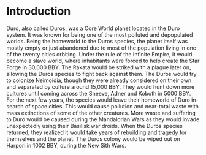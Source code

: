 # Introduction

Duro, also called Duros, was a Core World planet located in the Duro system.
It was known for being one of the most polluted and depopulated worlds.
Being the homeworld to the Duros species, the planet itself was mostly empty or just abandoned due to most of the population living in one of the twenty cities orbiting.
Under the rule of the Infinite Empire, it would become a slave world, where inhabitants were forced to help create the Star Forge in 30,000 BBY.
The Rakata would be striked with a plague later on, allowing the Duros species to fight back against them.
The Duros would try to colonize Neimoidia, though they were already considered on their own and separated by culture around 15,000 BBY.
They would hunt down more cultures until coming across the Sneeve, Adner and Koboth in 5000 BBY.
For the next few years, the species would leave their homeworld of Duro in-search of space cities.
This would cause pollution and near-total waste with mass extinctions of some of the other creatures.
More waste and suffering to Duro would be caused during the Mandalorian Wars as they would invade unexpectedly using their Basilisk war droids.
When the Duros species returned, they realized it would take years of rebuilding and tragedy for themselves and the planet.
The Duros colony would be wiped out on Harpori in 1002 BBY, during the New Sith Wars.
